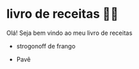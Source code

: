 # livro de receitas :man_cook:



Olá! Seja bem vindo ao meu livro de receitas 

- strogonoff de frango 

- Pavê